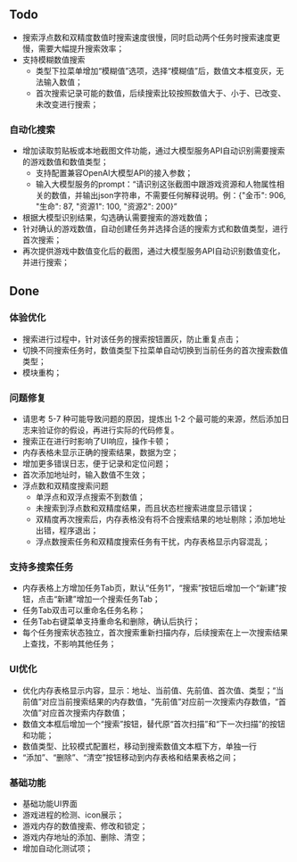 ## Todo
- 搜索浮点数和双精度数值时搜索速度很慢，同时启动两个任务时搜索速度更慢，需要大幅提升搜索效率；
- 支持模糊数值搜索
  - 类型下拉菜单增加“模糊值”选项，选择“模糊值”后，数值文本框变灰，无法输入数值；
  - 首次搜索记录可能的数值，后续搜索比较按照数值大于、小于、已改变、未改变进行搜索；

### 自动化搜索
  - 增加读取剪贴板或本地截图文件功能，通过大模型服务API自动识别需要搜索的游戏数值和数值类型；
    - 支持配置兼容OpenAI大模型API的接入参数；
    - 输入大模型服务的prompt：“请识别这张截图中跟游戏资源和人物属性相关的数值，并输出json字符串，不需要任何解释说明。例：{"金币": 906, "生命": 87, "资源1": 100, "资源2": 200}”
  - 根据大模型识别结果，勾选确认需要搜索的游戏数值；
  - 针对确认的游戏数值，自动创建任务并选择合适的搜索方式和数值类型，进行首次搜索；
  - 再次提供游戏中数值变化后的截图，通过大模型服务API自动识别数值变化，并进行搜索；

## Done
### 体验优化
  - 搜索进行过程中，针对该任务的搜索按钮置灰，防止重复点击；
  - 切换不同搜索任务时，数值类型下拉菜单自动切换到当前任务的首次搜索数值类型；
  - 模块重构；

### 问题修复
  - 请思考 5-7 种可能导致问题的原因，提炼出 1-2 个最可能的来源，然后添加日志来验证你的假设，再进行实际的代码修复。
  - 搜索正在进行时影响了UI响应，操作卡顿；
  - 内存表格未显示正确的搜索结果，数据为空；
  - 增加更多错误日志，便于记录和定位问题；
  - 首次添加地址时，输入数值不生效；
  - 浮点数和双精度搜索问题
    - 单浮点和双浮点搜索不到数值；
    - 未搜索到浮点数和双精度结果，而且状态栏搜索进度显示错误；
    - 双精度再次搜索后，内存表格没有将不合搜索结果的地址剔除；添加地址出错，程序退出；
    - 浮点数搜索任务和双精度搜索任务有干扰，内存表格显示内容混乱；

### 支持多搜索任务
  - 内存表格上方增加任务Tab页，默认“任务1”，“搜索”按钮后增加一个“新建”按钮，点击“新建”增加一个搜索任务Tab；
  - 任务Tab双击可以重命名任务名称；
  - 任务Tab右键菜单支持重命名和删除，确认后执行；
  - 每个任务搜索状态独立，首次搜索重新扫描内存，后续搜索在上一次搜索结果上查找，不影响其他任务；

### UI优化
  - 优化内存表格显示内容，显示：地址、当前值、先前值、首次值、类型；“当前值”对应当前搜索结果的内存数值，“先前值”对应前一次搜索内存数值，“首次值”对应首次搜索内存数值；
  - 数值文本框后增加一个“搜索”按钮，替代原“首次扫描”和“下一次扫描”的按钮和功能；
  - 数值类型、比较模式配置栏，移动到搜索数值文本框下方，单独一行
  - “添加”、“删除”、“清空”按钮移动到内存表格和结果表格之间；

### 基础功能
  - 基础功能UI界面
  - 游戏进程的检测、icon展示；
  - 游戏内存的数值搜索、修改和锁定；
  - 游戏内存地址的添加、删除、清空；
  - 增加自动化测试项；
